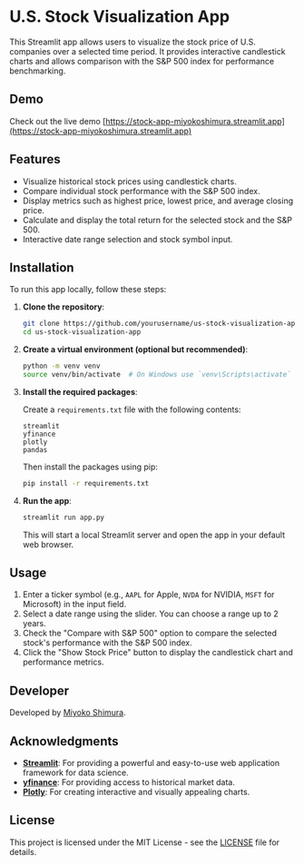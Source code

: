 # U.S. Stock Visualization App

This Streamlit app allows users to visualize the stock price of U.S. companies over a selected time period. It provides interactive candlestick charts and allows comparison with the S&P 500 index for performance benchmarking.

## Demo

Check out the live demo [https://stock-app-miyokoshimura.streamlit.app](https://stock-app-miyokoshimura.streamlit.app) 

## Features

- Visualize historical stock prices using candlestick charts.
- Compare individual stock performance with the S&P 500 index.
- Display metrics such as highest price, lowest price, and average closing price.
- Calculate and display the total return for the selected stock and the S&P 500.
- Interactive date range selection and stock symbol input.

## Installation

To run this app locally, follow these steps:

1. **Clone the repository**:

    ```bash
    git clone https://github.com/yourusername/us-stock-visualization-app.git
    cd us-stock-visualization-app
    ```

2. **Create a virtual environment (optional but recommended)**:

    ```bash
    python -m venv venv
    source venv/bin/activate  # On Windows use `venv\Scripts\activate`
    ```

3. **Install the required packages**:

    Create a `requirements.txt` file with the following contents:

    ```plaintext
    streamlit
    yfinance
    plotly
    pandas
    ```

    Then install the packages using pip:

    ```bash
    pip install -r requirements.txt
    ```

4. **Run the app**:

    ```bash
    streamlit run app.py
    ```

    This will start a local Streamlit server and open the app in your default web browser.

## Usage

1. Enter a ticker symbol (e.g., `AAPL` for Apple, `NVDA` for NVIDIA, `MSFT` for Microsoft) in the input field.
2. Select a date range using the slider. You can choose a range up to 2 years.
3. Check the "Compare with S&P 500" option to compare the selected stock's performance with the S&P 500 index.
4. Click the "Show Stock Price" button to display the candlestick chart and performance metrics.


## Developer

Developed by [Miyoko Shimura](https://www.linkedin.com/in/miyoko-shimura/).

## Acknowledgments

- **[Streamlit](https://streamlit.io/)**: For providing a powerful and easy-to-use web application framework for data science.
- **[yfinance](https://pypi.org/project/yfinance/)**: For providing access to historical market data.
- **[Plotly](https://plotly.com/python/)**: For creating interactive and visually appealing charts.

## License

This project is licensed under the MIT License - see the [LICENSE](LICENSE) file for details.
